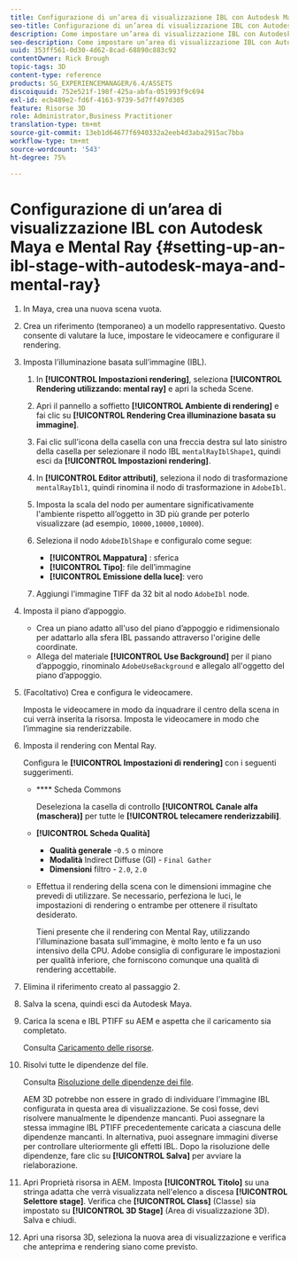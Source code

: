 ```yaml
---
title: Configurazione di un’area di visualizzazione IBL con Autodesk Maya e Mental Ray
seo-title: Configurazione di un’area di visualizzazione IBL con Autodesk Maya e Mental Ray
description: Come impostare un’area di visualizzazione IBL con Autodesk Maya e Mental Ray
seo-description: Come impostare un’area di visualizzazione IBL con Autodesk Maya e Mental Ray
uuid: 353ff561-0d30-4d62-8cad-68890c883c92
contentOwner: Rick Brough
topic-tags: 3D
content-type: reference
products: SG_EXPERIENCEMANAGER/6.4/ASSETS
discoiquuid: 752e521f-198f-425a-abfa-051993f9c694
exl-id: ecb489e2-fd6f-4163-9739-5d7ff497d305
feature: Risorse 3D
role: Administrator,Business Practitioner
translation-type: tm+mt
source-git-commit: 13eb1d64677f6940332a2eeb4d3aba2915ac7bba
workflow-type: tm+mt
source-wordcount: '543'
ht-degree: 75%

---
```


# Configurazione di un’area di visualizzazione IBL con Autodesk Maya e Mental Ray {#setting-up-an-ibl-stage-with-autodesk-maya-and-mental-ray}

1. In Maya, crea una nuova scena vuota.

1. Crea un riferimento (temporaneo) a un modello rappresentativo. Questo consente di valutare la luce, impostare le videocamere e configurare il rendering.
1. Imposta l’illuminazione basata sull’immagine (IBL).

   1. In **[!UICONTROL Impostazioni rendering]**, seleziona **[!UICONTROL Rendering utilizzando: mental ray]** e apri la scheda Scene.
   1. Apri il pannello a soffietto **[!UICONTROL Ambiente di rendering]** e fai clic su **[!UICONTROL Rendering Crea illuminazione basata su immagine]**.
   1. Fai clic sull&#39;icona della casella con una freccia destra sul lato sinistro della casella per selezionare il nodo IBL `mentalRayIblShape1`, quindi esci da **[!UICONTROL Impostazioni rendering]**.
   1. In **[!UICONTROL Editor attributi]**, seleziona il nodo di trasformazione `mentalRayIbl1`, quindi rinomina il nodo di trasformazione in `AdobeIbl`.
   1. Imposta la scala del nodo per aumentare significativamente l&#39;ambiente rispetto all’oggetto in 3D più grande per poterlo visualizzare (ad esempio, `10000,10000,10000`).
   1. Seleziona il nodo `AdobeIblShape` e configuralo come segue:

      * **[!UICONTROL Mappatura]** : sferica
      * **[!UICONTROL Tipo]**: file dell’immagine
      * **[!UICONTROL Emissione della luce]**: vero
   1. Aggiungi l&#39;immagine TIFF da 32 bit al nodo `AdobeIbl` node.


1. Imposta il piano d’appoggio.

   * Crea un piano adatto all&#39;uso del piano d’appoggio e ridimensionalo per adattarlo alla sfera IBL passando attraverso l&#39;origine delle coordinate.
   * Allega del materiale **[!UICONTROL Use Background]** per il piano d’appoggio, rinominalo `AdobeUseBackground` e allegalo all&#39;oggetto del piano d’appoggio.

1. (Facoltativo) Crea e configura le videocamere.

   Imposta le videocamere in modo da inquadrare il centro della scena in cui verrà inserita la risorsa. Imposta le videocamere in modo che l’immagine sia renderizzabile.

1. Imposta il rendering con Mental Ray.

   Configura le **[!UICONTROL Impostazioni di rendering]** con i seguenti suggerimenti.

   * **** Scheda Commons

      Deseleziona la casella di controllo **[!UICONTROL Canale alfa (maschera)]** per tutte le **[!UICONTROL telecamere renderizzabili]**.

   * **[!UICONTROL Scheda Qualità]**

      * **Qualità generale** -`0.5` o minore
      * **Modalità**  Indirect Diffuse (GI) -  `Final Gather`
      * **Dimensioni**  filtro -  `2.0`,  `2.0`
   * Effettua il rendering della scena con le dimensioni immagine che prevedi di utilizzare. Se necessario, perfeziona le luci, le impostazioni di rendering o entrambe per ottenere il risultato desiderato.

       Tieni presente che il rendering con Mental Ray, utilizzando l’illuminazione basata sull’immagine, è molto lento e fa un uso intensivo della CPU. Adobe consiglia di configurare le impostazioni per qualità inferiore, che forniscono comunque una qualità di rendering accettabile.


1. Elimina il riferimento creato al passaggio 2.

1. Salva la scena, quindi esci da Autodesk Maya.

1. Carica la scena e IBL PTIFF su AEM e aspetta che il caricamento sia completato.

   Consulta [Caricamento delle risorse](managing-assets-touch-ui.md#uploading-assets).

1. Risolvi tutte le dipendenze del file.

   Consulta [Risoluzione delle dipendenze dei file](resolve-file-dependencies.md).

   AEM 3D potrebbe non essere in grado di individuare l&#39;immagine IBL configurata in questa area di visualizzazione. Se così fosse, devi risolvere manualmente le dipendenze mancanti. Puoi assegnare la stessa immagine IBL PTIFF precedentemente caricata a ciascuna delle dipendenze mancanti. In alternativa, puoi assegnare immagini diverse per controllare ulteriormente gli effetti IBL. Dopo la risoluzione delle dipendenze, fare clic su **[!UICONTROL Salva]** per avviare la rielaborazione.

1. Apri Proprietà risorsa in AEM. Imposta **[!UICONTROL Titolo]** su una stringa adatta che verrà visualizzata nell&#39;elenco a discesa **[!UICONTROL Selettore stage]**. Verifica che **[!UICONTROL Class]** (Classe) sia impostato su **[!UICONTROL 3D Stage]** (Area di visualizzazione 3D). Salva e chiudi.

1. Apri una risorsa 3D, seleziona la nuova area di visualizzazione e verifica che anteprima e rendering siano come previsto.
